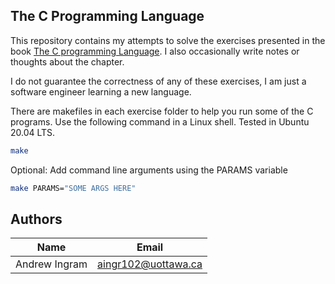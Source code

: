## The C Programming Language
This repository contains my attempts to solve the exercises presented in the book [The C programming Language](https://www.goodreads.com/book/show/515601.The_C_Programming_Language). I also occasionally write notes or thoughts about the chapter.

I do not guarantee the correctness of any of these exercises, I am just a software engineer learning a new language.

There are makefiles in each exercise folder to help you run some of the C programs. Use the following command in a Linux shell. Tested in Ubuntu 20.04 LTS.
```sh
make
```

Optional: Add command line arguments using the PARAMS variable
```sh
make PARAMS="SOME ARGS HERE"
```

## Authors
| Name          | Email               |
| --------------|---------------------|
| Andrew Ingram | aingr102@uottawa.ca |
